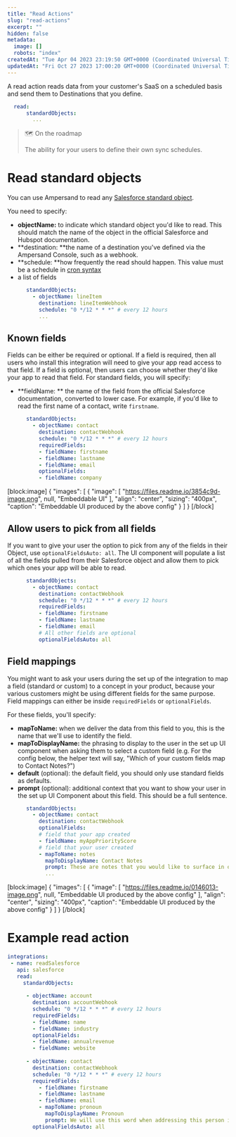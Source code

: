```yaml
---
title: "Read Actions"
slug: "read-actions"
excerpt: ""
hidden: false
metadata: 
  image: []
  robots: "index"
createdAt: "Tue Apr 04 2023 23:19:50 GMT+0000 (Coordinated Universal Time)"
updatedAt: "Fri Oct 27 2023 17:00:20 GMT+0000 (Coordinated Universal Time)"
---
```

A read action reads data from your customer's SaaS on a scheduled basis and send them to Destinations that you define.

```yaml
  read:
      standardObjects:
        ...
```

> 🗺️ On the roadmap
> 
> The ability for your users to define their own sync schedules.

# Read standard objects

You can use Ampersand to read any [Salesforce standard object](https://developer.salesforce.com/docs/atlas.en-us.object_reference.meta/object_reference/sforce_api_objects_list.htm).

You need to specify: 

- **objectName:** to indicate which standard object you'd like to read. This should match the name of the object in the official Salesforce and Hubspot documentation.
- **destination: **the name of a destination you've defined via the Ampersand Console, such as a webhook.
- **schedule: **how frequently the read should happen. This value must be a schedule in [cron syntax](https://docs.gitlab.com/ee/topics/cron/)
- a list of fields

```yaml
      standardObjects:
        - objectName: lineItem
          destination: lineItemWebhook
          schedule: "0 */12 * * *" # every 12 hours
          ...
```

## Known fields

Fields can be either be required or optional. If a field is required, then all users who install this integration will need to give your app read access to that field. If a field is optional, then users can choose whether they'd like your app to read that field. For standard fields, you will specify:

- **fieldName: ** the name of the field from the official Salesforce documentation, converted to lower case. For example, if you'd like to read the first name of a contact, write `firstname`.

```yaml
      standardObjects:
        - objectName: contact
          destination: contactWebhook
          schedule: "0 */12 * * *" # every 12 hours
          requiredFields:
          - fieldName: firstname
          - fieldName: lastname
          - fieldName: email
          optionalFields:
          - fieldName: company
```

[block:image]
{
  "images": [
    {
      "image": [
        "https://files.readme.io/3854c9d-image.png",
        null,
        "Embeddable UI"
      ],
      "align": "center",
      "sizing": "400px",
      "caption": "Embeddable UI produced by the above config"
    }
  ]
}
[/block]


## Allow users to pick from all fields

If you want to give your user the option to pick from any of the fields in their Object, use `optionalFieldsAuto: all`. The UI component will populate a list of all the fields pulled from their Salesforce object and allow them to pick which ones your app will be able to read.

```yaml
      standardObjects:
        - objectName: contact
          destination: contactWebhook
          schedule: "0 */12 * * *" # every 12 hours
          requiredFields:
          - fieldName: firstname
          - fieldName: lastname
          - fieldName: email
          # All other fields are optional
          optionalFieldsAuto: all
```

## Field mappings

You might want to ask your users during the set up of the integration to map a field (standard or custom) to a concept in your product, because your various customers might be using different fields for the same purpose. Field mappings can either be inside `requiredFields` or `optionalFields`.

For these fields, you'll specify:

- **mapToName:** when we deliver the data from this field to you, this is the name that we'll use to identify the field. 
- **mapToDisplayName:** the phrasing to display to the user in the set up UI component when asking them to select a custom field (e.g. For the config below, the helper text will say, "Which of your custom fields map to Contact Notes?")
- **default** (optional): the default field, you should only use standard fields as defaults.
- **prompt** (optional): additional context that you want to show your user in the set up UI Component about this field. This should be a full sentence.

```yaml
      standardObjects:
        - objectName: contact
          destination: contactWebhook
          optionalFields:
          # field that your app created
          - fieldName: myAppPriorityScore
          # field that your user created
          - mapToName: notes
            mapToDisplayName: Contact Notes
            prompt: These are notes that you would like to surface in our app. 
            ...
```

[block:image]
{
  "images": [
    {
      "image": [
        "https://files.readme.io/0146013-image.png",
        null,
        "Embeddable UI produced by the above config"
      ],
      "align": "center",
      "sizing": "400px",
      "caption": "Embeddable UI produced by the above config"
    }
  ]
}
[/block]


# Example read action

```yaml yaml
integrations: 
 - name: readSalesforce
   api: salesforce
   read:
     standardObjects:
      
      - objectName: account
        destination: accountWebhook
        schedule: "0 */12 * * *" # every 12 hours
        requiredFields: 
        - fieldName: name
        - fieldName: industry
        optionalFields:
        - fieldName: annualrevenue
        - fieldName: website
              
      - objectName: contact
        destination: contactWebhook
        schedule: "0 */12 * * *" # every 12 hours
        requiredFields:
          - fieldName: firstname
          - fieldName: lastname
          - fieldName: email
          - mapToName: pronoun
            mapToDisplayName: Pronoun
            prompt: We will use this word when addressing this person in emails we send out.
        optionalFieldsAuto: all
      
```
